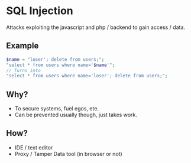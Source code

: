 # SQL Injection

Attacks exploiting the javascript and php / backend to gain access / data.

## Example

```php
$name = "loser'; delete from users;";
"select * from users where name='$name'";
// Turns into
"select * from users where name='loser'; delete from users;";
```

## Why?

- To secure systems, fuel egos, ete.
- Can be prevented usually though, just takes work.

## How?

- IDE / text editor
- Proxy / Tamper Data tool (in browser or not)

